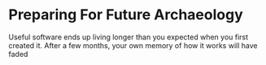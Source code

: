 Preparing For Future Archaeology
================================

Useful software ends up living longer than you expected when you first created it.  After a few months, your own memory of how it works will have faded